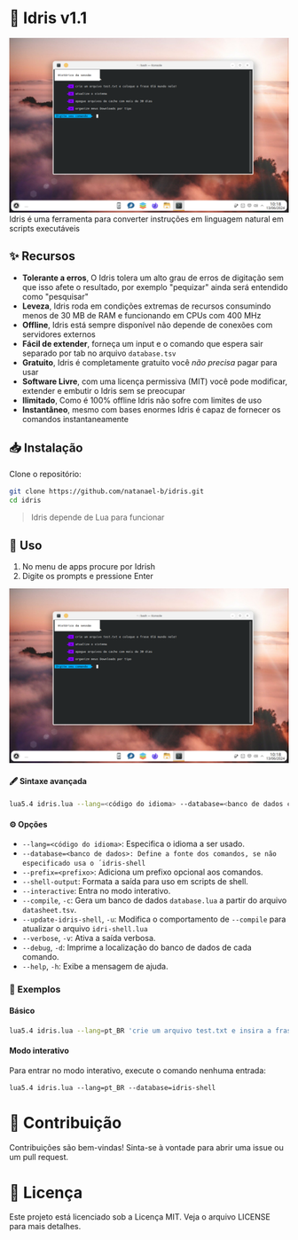 # 📝 Idris v1.1

<p align=center>

![](resources/idrish/print.png)
Idris é uma ferramenta para converter instruções em linguagem natural em scripts executáveis

</p>

## ✨ Recursos

- **Tolerante a erros**, O Idris tolera um alto grau de erros de digitação sem que isso afete o resultado, por exemplo "pequizar" ainda será entendido como "pesquisar"
- **Leveza**, Idris roda em condições extremas de recursos consumindo menos de 30 MB de RAM e funcionando em CPUs com 400 MHz
- **Offline**, Idris está sempre disponível não depende de conexões com servidores externos
- **Fácil de extender**, forneça um input e o comando que espera sair separado por tab no arquivo `database.tsv`
- **Gratuito**, Idris é completamente gratuito você _não precisa_ pagar para usar
- **Software Livre**, com uma licença permissiva (MIT) você pode modificar, extender e embutir o Idris sem se preocupar
- **Ilimitado**, Como é 100% offline Idris não sofre com limites de uso
- **Instantâneo**, mesmo com bases enormes Idris é capaz de fornecer os comandos instantaneamente

## 📥 Instalação
Clone o repositório:

```bash
git clone https://github.com/natanael-b/idris.git
cd idris
```

> Idris depende de Lua para funcionar

## 🚀 Uso

1. No menu de apps procure por Idrish
2. Digite os prompts e pressione Enter

![](resources/idrish/print.png)

#### 🖋️ Sintaxe avançada 

```bash
lua5.4 idris.lua --lang=<código do idioma> --database=<banco de dados com comandos> [--prefix=<prefixo>] [--shell-output] [--verbose] [--help] 'entrada 1' 'entrada 2' ...
```

#### ⚙️ Opções

* `--lang=<código do idioma>`: Especifica o idioma a ser usado.
* `--database=<banco de dados>: Define a fonte dos comandos, se não especificado usa o ´idris-shell`
* `--prefix=<prefixo>`: Adiciona um prefixo opcional aos comandos.
* `--shell-output`: Formata a saída para uso em scripts de shell.
* `--interactive`: Entra no modo interativo.
* `--compile`, `-c`: Gera um banco de dados `database.lua` a partir do arquivo `datasheet.tsv`.
* `--update-idris-shell`, `-u`: Modifica o comportamento de `--compile` para atualizar o arquivo `idri-shell.lua`
* `--verbose`, `-v`: Ativa a saída verbosa.
* `--debug`, `-d`: Imprime a localização do banco de dados de cada comando.
* `--help`, `-h`: Exibe a mensagem de ajuda.

### 📌 Exemplos

#### Básico
```bash
lua5.4 idris.lua --lang=pt_BR 'crie um arquivo test.txt e insira a frase Hello World nele!'
```

#### Modo interativo

Para entrar no modo interativo, execute o comando nenhuma entrada:

```
lua5.4 idris.lua --lang=pt_BR --database=idris-shell
```

# 🤝 Contribuição

Contribuições são bem-vindas! Sinta-se à vontade para abrir uma issue ou um pull request.

# 📜 Licença

Este projeto está licenciado sob a Licença MIT. Veja o arquivo LICENSE para mais detalhes.
